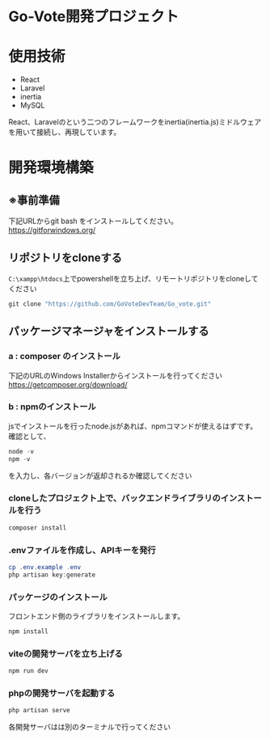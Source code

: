 # Go-Vote開発プロジェクト

# 使用技術
- React
- Laravel
- inertia
- MySQL

React、Laravelのという二つのフレームワークをinertia(inertia.js)ミドルウェアを用いて接続し、再現しています。
# 開発環境構築
## ※事前準備
下記URLからgit bash をインストールしてください。<br>
https://gitforwindows.org/
## リポジトリをcloneする
`C:\xampp\htdocs`上でpowershellを立ち上げ、リモートリポジトリをcloneしてください
```powershell
git clone "https://github.com/GoVoteDevTeam/Go_vote.git"
```
## パッケージマネージャをインストールする
### a : composer のインストール
下記のURLのWindows Installerからインストールを行ってください
https://getcomposer.org/download/

### b : npmのインストール
jsでインストールを行ったnode.jsがあれば、npmコマンドが使えるはずです。
確認として、
```powershell
node -v
npm -v
```
を入力し、各バージョンが返却されるか確認してください
　
### cloneしたプロジェクト上で、バックエンドライブラリのインストールを行う
```powershell
composer install
```
### .envファイルを作成し、APIキーを発行
```powershell
cp .env.example .env
php artisan key:generate
```
### パッケージのインストール
フロントエンド側のライブラリをインストールします。
```powershell
npm install
```
### viteの開発サーバを立ち上げる
```powershell
npm run dev
```
### phpの開発サーバを起動する
```powershell
php artisan serve
```
各開発サーバはは別のターミナルで行ってください
